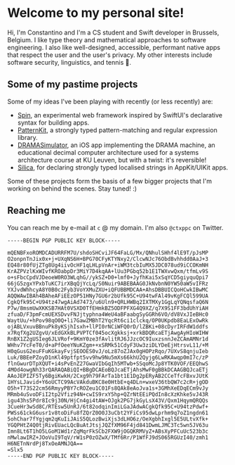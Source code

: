 # Welcome to my personal site!
Hi, I'm Constantino and I'm a CS student and Swift developer in Brussels, Belgium. I like type theory and mathematical approaches to software engineering. I also like well-designed, accessible, performant native apps that respect the user and the user's privacy. My other interests include software security, linguistics, and tennis 🥎.

## Some of my pastime projects
Some of my ideas I've been playing with recently (or less recently) are:
* [Spin](https://github.com/ctxppc/Spin), an experimental web framework inspired by SwiftUI's declarative syntax for building apps.
* [PatternKit](https://github.com/ctxppc/PatternKit), a strongly typed pattern-matching and regular expression library.
* [DRAMASimulator](https://github.com/ctxppc/DRAMASimulator), an iOS app implementing the DRAMA machine, an educational decimal computer architecture used for a systems architecture course at KU Leuven, but with a twist: it's reversible!
* [Silica](https://github.com/ctxppc/Silica), for declaring strongly typed localised strings in AppKit/UIKit apps.

Some of these projects form the basis of a few bigger projects that I'm working on behind the scenes. Stay tuned! :)

## Reaching me
You can reach me by e-mail at `c` @ my domain. I'm also `@ctxppc` on Twitter.

```
-----BEGIN PGP PUBLIC KEY BLOCK-----

mQENBFxoROMDCADURRFM7U/shdoSHCviJF64FaLG/Mx/QNhulSHhf4lE9T/pJsMP
O2onpnTnJix0x+j+UXqNS6H+BPG70CFyKTYNxy2/ClcwNJc76ObdBvhhdd0AaJ+3
EQ48r80fUjZTg8Ug4iivOcHF1qLHLpVnAr+iWM3tcbIuMX5JDC078ud9iCCOKmNH
KrAZPVzlKxWIvfKROabpDr3MiY7D4kqAA+lUu3PGbq52b1E1TWXvwQxm/tfmLv9S
o+sFbcCpdVJDeoeW0RO3WLqhG//ykSZ+D0+lmf0+JyfhKai5xSqYCD5giyquQpi7
66jG5zgxYPxbTuKC7irXBqQjYcLq/S0Nuir9ABEBAAG0JkNvbnN0YW50aW5vIFRz
YXJvdWhhcyA8Y0B0c2Fyb3VoYXMuZXU+iQFUBBMDCAA+AhsDBBUICQoHCwkIBwMC
AQQWAwIBAh4BAheAFiEEzOP51HNy7GU6r2bUfk95C+U94twFAl49vKgFCQl599UA
CgkQfk95C+U94tz47wgAiAd7473/u6Uln9+QRLHWBq2IXTMXy1GgLqYQNqsfaQ6N
P7w/8msmUwXKKSB7HAt0VSXD0TfEHmkBZ5ODFPFXG4Q9XZ/q7X9S1FF3bdUhYiAH
zfuaD/F3pmFcmUEXSDvvFNJjtyphna4WeU4aBFaabgSyGGRh6VO/dV8VxJIeBHc0
WaytUu/+hPov98qO0Q+li7GawZMBhT2YqcRt6ci1clckq/OP0UKpdb8EaLExOwRk
ojABLVxuvBBnuPk8yKSjhIsxh+llPI0rNCiWFQ0rD/lZBKi+08cDyrIRFdW1ddfs
x7RqfXg2UZgvU/xEdGXkBLPVPTCf045ocXgkksj+xrkBDQRcaETjAwgAyHIoWIHW
RnBX1Z2gUSIeg6JLVRof+9KmY0ze3fAvlitRJ6JJzcOC9IuxzsnnJeZCAmAMNr1d
WHhv7YcFeT0/d+aPfOeeYNuKZgm++xSRMk51CdyF3Uw3ziDLYDeEjHtrsvL11/+M
H0qGusG2euFFuKGkayFvjSEOOES0vJ/oLz87oZJAx0gHOPzRqo/7UXvS8qnjuIeb
Luk/BBEePZoyD1nKl49ptfpt5vv9hw9Nu5mXs66khU2Qyjg6LwRKAwqp0mI7c/zP
flnGwurDTpXQUT+i4sPvEnZ27GwaVIbGqIh5MTwb+SSqoMcJp8YTK0VOF/EEQhwS
4MOd4owgNh33rQARAQABiQI+BBgDCAEoBQJcaETjAhsMwF0gBBkDCAAGBQJcaETj
AAoJEPIZF5Ty6BgiKwkH/2Cxg9h79FArTa1bt1E1Dg2pERyAB2CCeTfcFBxvJUtK
1HYsLJavid+Y6oUCTC99AcVAkduBKC8e0HtbE+q4DLn+wxeV36tbQW7c2cR+jgOD
O5h+T73S22cm56RmyyPBY7cROZeu1C01Fs8QAk8eAoJva1s+3GMhXeEDqECm9vJy
MRmb4uSvoDFiI2tp2Vfiz94N+cwIS9rxY5hp+QZrNtEEiPQdIn8cXzKhke5vJ43R
igu43hs5Pdr8Ic9j30N/HjCn4gi4tAW+OJgk2PG7jkGyLsX43V/Qxm1HqymQRQQs
3CueHr3wSd8C/RTEsw5UnRJ/6t82odqinImiLGaJAdwACgkQfk95C+U94tzPdwf+
PWSs61ckG6usr1v8toDiFu8fZQrZ0O0J3uCbt2YFiCs95dwLprhm9q7oZ1ngdn61
5ohChar7fYgjqm2qKuIiJAiS5QLozBwiXjs3dLHO6z/OeXgbhIxgl5E5ULtvXfk+
YGQPHtZ4Q0tjRivEUacLQcBuAtJtsjJQZfXM96F4jd841DwmLJMC3Tc5wn5JV63u
Imn8Lt6T1hO5LGoM1Wd1rZqMqrFkSCb2FXW9jOGQKRMVyZ+ABsXyPFCuUc523b3c
nMwlawIRZ+JOoVuI9TqV/rW1sP0zOZwX/TMf6Rr/P1WfFJ9dS065RGUzI40/zmh1
H6NETnNrdPj8TxOeAMNJQA==
=Slx5
-----END PGP PUBLIC KEY BLOCK-----
```
